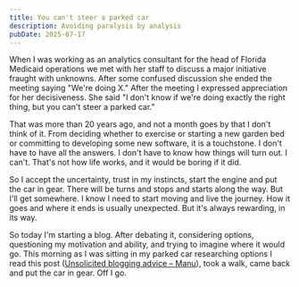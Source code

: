 ```yaml
---
title: You can't steer a parked car
description: Avoiding paralysis by analysis
pubDate: 2025-07-17
---
```

When I was working as an analytics consultant for the head of Florida Medicaid operations we met with her staff to discuss a major initiative fraught with unknowns. After some confused discussion she ended the meeting saying "We're doing X." After the meeting I expressed appreciation for her decisiveness. She said "I don't know if we're doing exactly the right thing, but you can't steer a parked car."

That was more than 20 years ago, and not a month goes by that I don't think of it. From deciding whether to exercise or starting a new garden bed or committing to developing some new software, it is a touchstone. I don't have to have all the answers. I don't have to know how things will turn out. I can't. That's not how life works, and it would be boring if it did.

So I accept the uncertainty, trust in my instincts, start the engine and put the car in gear. There will be turns and stops and starts along the way. But I'll get somewhere. I know I need to start moving and live the journey. How it goes and where it ends is usually unexpected. But it's always rewarding, in its way.

So today I'm starting a blog. After debating it, considering options, questioning my motivation and ability, and trying to imagine where it would go. This morning as I was sitting in my parked car researching options I read this post ([Unsolicited blogging advice – Manu](https://manuelmoreale.com/unsolicited-blogging-advice)), took a walk, came back and put the car in gear. Off I go.